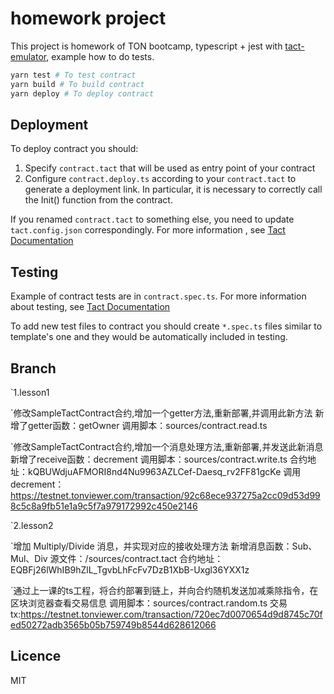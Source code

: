 # homework project

This project is homework of TON bootcamp, typescript + jest with [tact-emulator](https://github.com/tact-lang/tact-emulator), example how to do tests.

```bash
yarn test # To test contract
yarn build # To build contract
yarn deploy # To deploy contract
```
## Deployment

To deploy contract you should:

1) Specify `contract.tact` that will be used as entry point of your contract
2) Configure `contract.deploy.ts` according to your `contract.tact` to generate a deployment link. In particular, it is necessary to correctly call the Init() function from the contract.

If you renamed `contract.tact` to something else, you need to update `tact.config.json` correspondingly. For more information , see [Tact Documentation](https://docs.tact-lang.org/language/guides/config)
## Testing

Example of contract tests are in `contract.spec.ts`. For more information about testing, see [Tact Documentation](https://docs.tact-lang.org/language/guides/debug)

To add new test files to contract you should create `*.spec.ts` files similar to template's one and they would be automatically included in testing.

## Branch
`1.lesson1

`修改SampleTactContract合约,增加一个getter方法,重新部署,并调用此新方法
新增了getter函数：getOwner
调用脚本：sources/contract.read.ts

`修改SampleTactContract合约,增加一个消息处理方法,重新部署,并发送此新消息
新增了receive函数：decrement
调用脚本：sources/contract.write.ts
合约地址：kQBUWdjuAFMORI8nd4Nu9963AZLCef-Daesq_rv2FF81gcKe
调用decrement：https://testnet.tonviewer.com/transaction/92c68ece937275a2cc09d53d998c5c8a9fb51e1a9c5f7a979172992c450e2146

`2.lesson2

`增加 Multiply/Divide 消息，并实现对应的接收处理方法
新增消息函数：Sub、Mul、Div
源文件：/sources/contract.tact
合约地址：EQBFj26lWhIB9hZlL_TgvbLhFcFv7DzB1XbB-Uxgl36YXX1z

`通过上一课的ts工程，将合约部署到链上，并向合约随机发送加减乘除指令，在区块浏览器查看交易信息
调用脚本：sources/contract.random.ts
交易tx:https://testnet.tonviewer.com/transaction/720ec7d0070654d9d8745c70fed50272adb3565b05b759749b8544d628612066

## Licence

MIT
